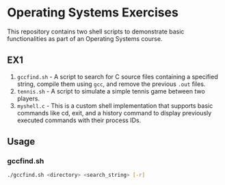 # Operating Systems Exercises

This repository contains two shell scripts to demonstrate basic functionalities as part of an Operating Systems course.

## EX1

1. `gccfind.sh` - A script to search for C source files containing a specified string, compile them using `gcc`, and remove the previous `.out` files.
2. `tennis.sh` - A script to simulate a simple tennis game between two players.
3. `myshell.c` - This is a custom shell implementation that supports basic commands like cd, exit, and a history command to display previously executed commands with their process IDs.

## Usage

### gccfind.sh

```sh
./gccfind.sh <directory> <search_string> [-r]
